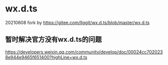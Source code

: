 # wx.d.ts
20210608 fork by https://gitee.com/llqgit/wx.d.ts/blob/master/wx.d.ts

## 暂时解决官方没有wx.d.ts的问题
https://developers.weixin.qq.com/community/develop/doc/00024cc7020238e944e9465f651400?highLine=wx.d.ts